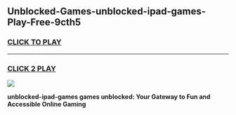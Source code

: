 
## Unblocked-Games-unblocked-ipad-games-Play-Free-9cth5
<h3>
<a href="https://premium76.site?title=unblocked-ipad-games&ref=10A">CLICK TO PLAY</a></h3>
<hr>

<h3>
<a href="https://premium76.site?title=unblocked-ipad-games&ref=10A">CLICK 2 PLAY</a>
  
</h3>

<a href="https://premium76.site?title=unblocked-ipad-games&ref=10A"><img src="https://clearcache.store/games.png"></a>


**unblocked-ipad-games games unblocked: Your Gateway to Fun and Accessible Online Gaming**
